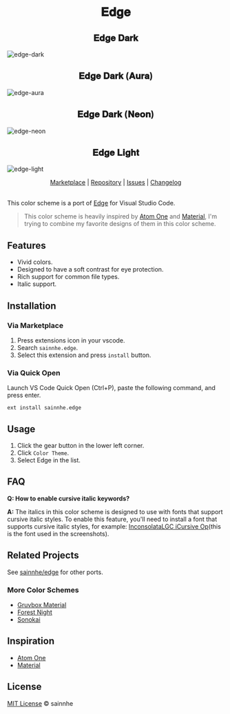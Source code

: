 <h1 align="center">
𝐄𝐝𝐠𝐞
</h1>

<h2 align="center">
𝐄𝐝𝐠𝐞 𝐃𝐚𝐫𝐤
</h2>

![edge-dark](https://user-images.githubusercontent.com/37491630/77987182-aa297e00-7308-11ea-9286-91bbb78e4171.png)

<h2 align="center">
𝐄𝐝𝐠𝐞 𝐃𝐚𝐫𝐤 (𝐀𝐮𝐫𝐚)
</h2>

![edge-aura](https://user-images.githubusercontent.com/37491630/77987180-a85fba80-7308-11ea-9cd4-564fd17d5d71.png)

<h2 align="center">
𝐄𝐝𝐠𝐞 𝐃𝐚𝐫𝐤 (𝐍𝐞𝐨𝐧)
</h2>

![edge-neon](https://user-images.githubusercontent.com/37491630/77987185-ac8bd800-7308-11ea-88e2-434124fae30d.png)

<h2 align="center">
𝐄𝐝𝐠𝐞 𝐋𝐢𝐠𝐡𝐭
</h2>

![edge-light](https://user-images.githubusercontent.com/37491630/77987183-ab5aab00-7308-11ea-9988-2cdde13b72a8.png)

<p align="center">
  <a href="https://marketplace.visualstudio.com/items?itemName=sainnhe.edge">Marketplace</a> |
  <a href="https://github.com/sainnhe/edge-vscode">Repository</a> |
  <a href="https://github.com/sainnhe/edge-vscode/issues">Issues</a> |
  <a href="https://github.com/sainnhe/edge-vscode/blob/master/CHANGELOG.md">Changelog</a>
  <br><br>
</p>

This color scheme is a port of [Edge](https://github.com/sainnhe/edge) for Visual Studio Code. 

> This color scheme is heavily inspired by [Atom One](https://github.com/atom/atom/tree/master/packages/one-dark-syntax) and [Material](https://github.com/equinusocio/material-theme), I'm trying to combine my favorite designs of them in this color scheme.

## Features

- Vivid colors.
- Designed to have a soft contrast for eye protection.
- Rich support for common file types.
- Italic support.

## Installation

### Via Marketplace

1. Press extensions icon in your vscode.
2. Search `sainnhe.edge`.
3. Select this extension and press `install` button.

### Via Quick Open

Launch VS Code Quick Open (Ctrl+P), paste the following command, and press enter.

```
ext install sainnhe.edge
```

## Usage

1. Click the gear button in the lower left corner.
2. Click `Color Theme`.
3. Select Edge in the list.

## FAQ

**Q: How to enable cursive italic keywords?**

**A:** The italics in this color scheme is designed to use with fonts that support cursive italic styles. To enable this feature, you'll need to install a font that supports cursive italic styles, for example: [InconsolataLGC iCursive Op](https://github.com/sainnhe/icursive-nerd-font)(this is the font used in the screenshots).

## Related Projects

See [sainnhe/edge](https://github.com/sainnhe/edge#related-projects) for other ports.

### More Color Schemes

- [Gruvbox Material](https://marketplace.visualstudio.com/items?itemName=sainnhe.gruvbox-material)
- [Forest Night](https://marketplace.visualstudio.com/items?itemName=sainnhe.forest-night)
- [Sonokai](https://marketplace.visualstudio.com/items?itemName=sainnhe.sonokai)

## Inspiration

- [Atom One](https://github.com/atom/atom/tree/master/packages/one-dark-syntax)
- [Material](https://github.com/equinusocio/material-theme)

## License

[MIT License](https://github.com/sainnhe/edge-vscode/blob/master/LICENSE) © sainnhe
